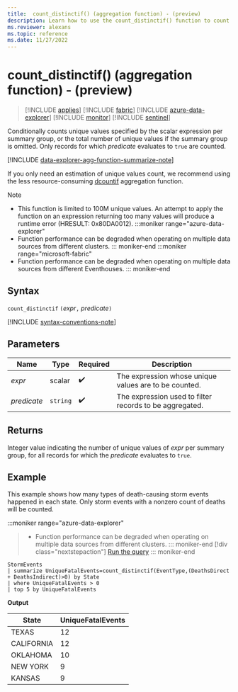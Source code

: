```yaml
---
title:  count_distinctif() (aggregation function) - (preview)
description: Learn how to use the count_distinctif() function to count unique values of a scalar expression in records for which the predicate evaluates to true.
ms.reviewer: alexans
ms.topic: reference
ms.date: 11/27/2022
---
```

# count_distinctif() (aggregation function) - (preview)

> [!INCLUDE [applies](../includes/applies-to-version/applies.md)] [!INCLUDE [fabric](../includes/applies-to-version/fabric.md)] [!INCLUDE [azure-data-explorer](../includes/applies-to-version/azure-data-explorer.md)] [!INCLUDE [monitor](../includes/applies-to-version/monitor.md)] [!INCLUDE [sentinel](../includes/applies-to-version/sentinel.md)]

Conditionally counts unique values specified by the scalar expression per summary group, or the total number of unique values if the summary group is omitted. Only records for which *predicate* evaluates to `true` are counted.

[!INCLUDE [data-explorer-agg-function-summarize-note](../includes/agg-function-summarize-note.md)]

If you only need an estimation of unique values count, we recommend using the less resource-consuming [dcountif](dcountif-aggregation-function.md) aggregation function.

> [!NOTE]
>
> * This function is limited to 100M unique values. An attempt to apply the function on an expression returning too many values will produce a runtime error (HRESULT: 0x80DA0012).
:::moniker range="azure-data-explorer"
> * Function performance can be degraded when operating on multiple data sources from different clusters.
::: moniker-end
:::moniker range="microsoft-fabric"
> * Function performance can be degraded when operating on multiple data sources from different Eventhouses.
::: moniker-end

## Syntax

`count_distinctif` `(`*expr*`,` *predicate*`)`

[!INCLUDE [syntax-conventions-note](../includes/syntax-conventions-note.md)]

## Parameters

| Name | Type | Required | Description |
|--|--|--|--|
| *expr*| scalar |  :heavy_check_mark: | The expression whose unique values are to be counted. |
| *predicate* | `string` |  :heavy_check_mark: | The expression used to filter records to be aggregated. |

## Returns

Integer value indicating the number of unique values of *expr* per summary group, for all records for which the *predicate* evaluates to `true`.

## Example

This example shows how many types of death-causing storm events happened in each state. Only storm events with a nonzero count of deaths will be counted.

:::moniker range="azure-data-explorer"
> * Function performance can be degraded when operating on multiple data sources from different clusters.
::: moniker-end
> [!div class="nextstepaction"]
> <a href="https://dataexplorer.azure.com/clusters/help/databases/Samples?query=H4sIAAAAAAAAA22NsQ6CQBAFe79iS4gWNJZQoYk1Wpv1WMMm3h3cvdNA/HgRSi3fzCSvgQ/28BSHuHlTTNZy0Eno4nRIcmTwY7Wl8cnh2mqEOgO9Zws/j73ssloYXaw1iAFtaZ0n1y4gr4qcbiM1YMh88uok/DmgiorZwve0/+Y/wQetTCWoqwAAAA==" target="_blank">Run the query</a>
::: moniker-end

```kusto
StormEvents
| summarize UniqueFatalEvents=count_distinctif(EventType,(DeathsDirect + DeathsIndirect)>0) by State
| where UniqueFatalEvents > 0
| top 5 by UniqueFatalEvents
```

**Output**

| State           | UniqueFatalEvents |
| --------------- | ----------------- |
| TEXAS           | 12                |
| CALIFORNIA      | 12                |
| OKLAHOMA        | 10                |
| NEW YORK        | 9                 |
| KANSAS          | 9                 |

